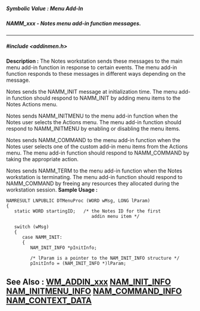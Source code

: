 ##### Symbolic Value : Menu Add-In
##### NAMM_xxx - Notes menu add-in function messages.
---
##### #include <addinmen.h>
**Description :**
The Notes workstation sends these messages to the main menu add-in function in 
response to certain events.  The menu add-in function responds to these 
messages in different ways depending on the message. 

Notes sends the NAMM_INIT message at initialization time. The menu add-in 
function should respond to NAMM_INIT by adding menu items to the Notes Actions 
menu. 

Notes sends NAMM_INITMENU to the menu add-in function when the Notes user 
selects the Actions menu. The menu add-in function should respond to 
NAMM_INITMENU by enabling or disabling the menu items.

Notes sends NAMM_COMMAND to the menu add-in function when the Notes user 
selects one of the custom add-in menu items from the Actions menu.  The menu 
add-in function should respond to NAMM_COMMAND by taking the appropriate action.

Notes sends NAMM_TERM to the menu add-in function when the Notes workstation is 
terminating. The menu add-in function should respond to NAMM_COMMAND by freeing 
any resources they allocated during the workstation session.
**Sample Usage :**
```
NAMRESULT LNPUBLIC DTMenuProc (WORD wMsg, LONG lParam)
{
   static WORD startingID;   /* the Notes ID for the first 
                                addin menu item */

   switch (wMsg)
   {
      case NAMM_INIT:
      {
         NAM_INIT_INFO *pInitInfo;

         /* lParam is a pointer to the NAM_INIT_INFO structure */
         pInitInfo = (NAM_INIT_INFO *)lParam;
```
**See Also :**
[WM_ADDIN_xxx](D:/md_files/WM_ADDIN_xxx.md)
[NAM_INIT_INFO](D:/md_files/NAM_INIT_INFO.md)
[NAM_INITMENU_INFO](D:/md_files/NAM_INITMENU_INFO.md)
[NAM_COMMAND_INFO](D:/md_files/NAM_COMMAND_INFO.md)
[NAM_CONTEXT_DATA](D:/md_files/NAM_CONTEXT_DATA.md)
---
